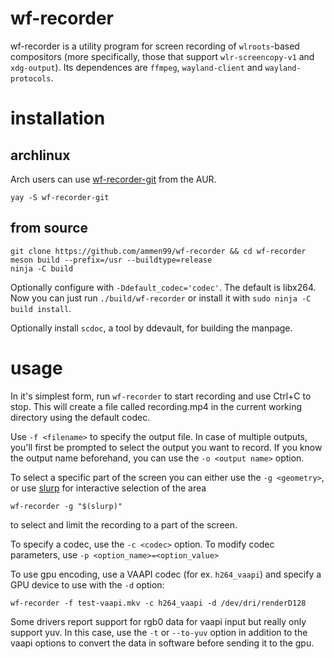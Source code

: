 # wf-recorder

wf-recorder is a utility program for screen recording of `wlroots`-based compositors (more specifically, those that support `wlr-screencopy-v1` and `xdg-output`). Its dependences are `ffmpeg`, `wayland-client` and `wayland-protocols`.

# installation

## archlinux

Arch users can use [wf-recorder-git](https://aur.archlinux.org/packages/wf-recorder-git/) from the AUR.
```
yay -S wf-recorder-git 
```


## from source

```
git clone https://github.com/ammen99/wf-recorder && cd wf-recorder
meson build --prefix=/usr --buildtype=release
ninja -C build
```
Optionally configure with `-Ddefault_codec='codec'`. The default is libx264. Now you can just run `./build/wf-recorder` or install it with `sudo ninja -C build install`.

Optionally install `scdoc`, a tool by ddevault, for building the manpage.

# usage
In it's simplest form, run `wf-recorder` to start recording and use Ctrl+C to stop. This will create a file called recording.mp4 in the current working directory using the default codec.

Use `-f <filename>` to specify the output file. In case of multiple outputs, you'll first be prompted to select the output you want to record. If you know the output name beforehand, you can use the `-o <output name>` option. 

To select a specific part of the screen you can either use the `-g <geometry>`, or use [slurp](https://github.com/emersion/slurp) for interactive selection of the area
```
wf-recorder -g "$(slurp)"
``` 
to select and limit the recording to a part of the screen.

To specify a codec, use the `-c <codec>` option. To modify codec parameters, use `-p <option_name>=<option_value>`

To use gpu encoding, use a VAAPI codec (for ex. `h264_vaapi`) and specify a GPU device to use with the `-d` option:
```
wf-recorder -f test-vaapi.mkv -c h264_vaapi -d /dev/dri/renderD128
```
Some drivers report support for rgb0 data for vaapi input but really only support yuv. In this case, use the `-t` or `--to-yuv` option in addition to the vaapi options to convert the data in software before sending it to the gpu.
